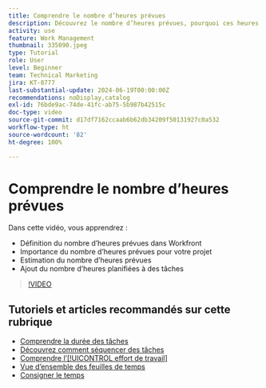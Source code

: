 ```yaml
---
title: Comprendre le nombre d’heures prévues
description: Découvrez le nombre d’heures prévues, pourquoi ces heures sont importantes pour votre projet et comment en ajouter aux tâches.
activity: use
feature: Work Management
thumbnail: 335090.jpeg
type: Tutorial
role: User
level: Beginner
team: Technical Marketing
jira: KT-8777
last-substantial-update: 2024-06-19T00:00:00Z
recommendations: noDisplay,catalog
exl-id: 76bde9ac-74de-41fc-ab75-5b987b42515c
doc-type: video
source-git-commit: d17df7162ccaab6b62db34209f50131927c0a532
workflow-type: ht
source-wordcount: '82'
ht-degree: 100%

---
```


# Comprendre le nombre d’heures prévues

Dans cette vidéo, vous apprendrez :

* Définition du nombre d’heures prévues dans Workfront
* Importance du nombre d’heures prévues pour votre projet
* Estimation du nombre d’heures prévues
* Ajout du nombre d’heures planifiées à des tâches

>[!VIDEO](https://video.tv.adobe.com/v/335090/?quality=12&learn=on&enablevpops)


## Tutoriels et articles recommandés sur cette rubrique

* [Comprendre la durée des tâches](/help/manage-work/tasks/understand-task-durations.md)
* [Découvrez comment séquencer des tâches](/help/manage-work/tasks/learn-to-sequence-tasks.md)
* [Comprendre l’[!UICONTROL effort de travail]](/help/manage-work/tasks/understand-work-effort.md)
* [Vue d’ensemble des feuilles de temps](https://experienceleague.adobe.com/fr/docs/workfront/using/timesheets/details/timesheets-overview)
* [Consigner le temps](https://experienceleague.adobe.com/fr/docs/workfront/using/timesheets/create-and-manage-timesheets-in-adobe-workfront/log-time)
